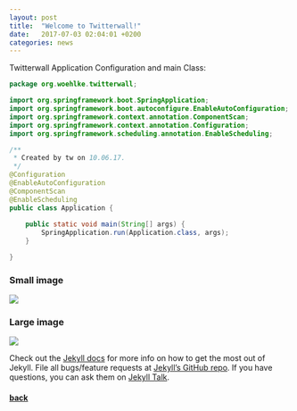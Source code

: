 ```yaml
---
layout: post
title:  "Welcome to Twitterwall!"
date:   2017-07-03 02:04:01 +0200
categories: news
---
```


Twitterwall Application Configuration and main Class:

```java
package org.woehlke.twitterwall;

import org.springframework.boot.SpringApplication;
import org.springframework.boot.autoconfigure.EnableAutoConfiguration;
import org.springframework.context.annotation.ComponentScan;
import org.springframework.context.annotation.Configuration;
import org.springframework.scheduling.annotation.EnableScheduling;

/**
 * Created by tw on 10.06.17.
 */
@Configuration
@EnableAutoConfiguration
@ComponentScan
@EnableScheduling
public class Application {
    
    public static void main(String[] args) {
        SpringApplication.run(Application.class, args);
    }

}
```

### Small image

![](https://assets-cdn.github.com/images/icons/emoji/octocat.png)

### Large image

![](https://guides.github.com/activities/hello-world/branching.png)

Check out the [Jekyll docs][jekyll-docs] for more info on how to get the most out of Jekyll. File all bugs/feature requests at [Jekyll’s GitHub repo][jekyll-gh]. If you have questions, you can ask them on [Jekyll Talk][jekyll-talk].

[jekyll-docs]: https://jekyllrb.com/docs/home
[jekyll-gh]:   https://github.com/jekyll/jekyll
[jekyll-talk]: https://talk.jekyllrb.com/

#### [back](../../../../../)
